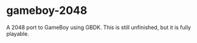 gameboy-2048
============

A 2048 port to GameBoy using GBDK. This is still unfinished, but it is fully playable.
